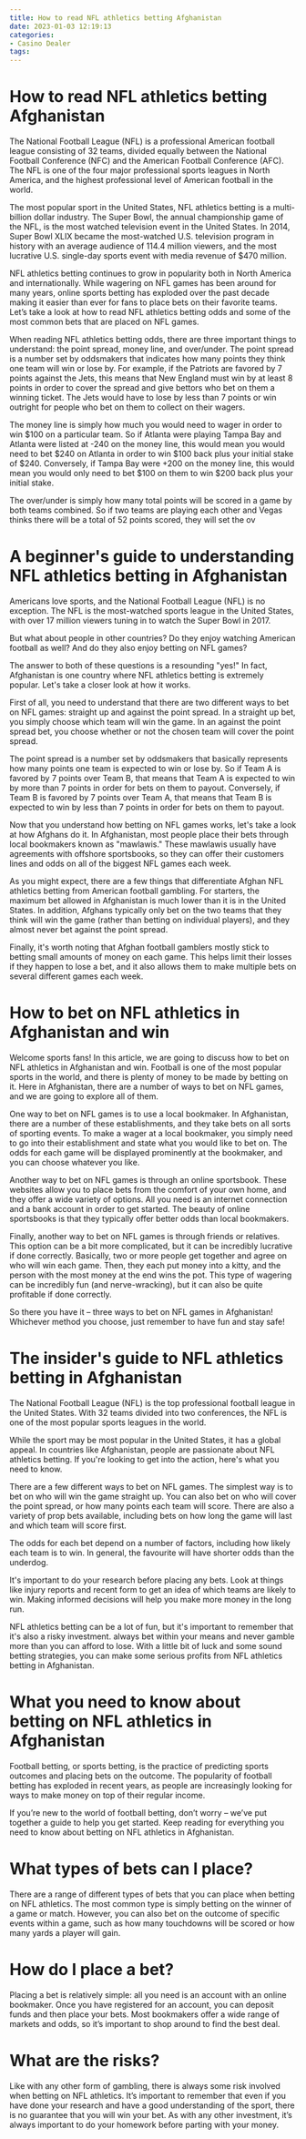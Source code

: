 ```yaml
---
title: How to read NFL athletics betting Afghanistan 
date: 2023-01-03 12:19:13
categories:
- Casino Dealer
tags:
---
```



#  How to read NFL athletics betting Afghanistan 

The National Football League (NFL) is a professional American football league consisting of 32 teams, divided equally between the National Football Conference (NFC) and the American Football Conference (AFC). The NFL is one of the four major professional sports leagues in North America, and the highest professional level of American football in the world.

The most popular sport in the United States, NFL athletics betting is a multi-billion dollar industry. The Super Bowl, the annual championship game of the NFL, is the most watched television event in the United States. In 2014, Super Bowl XLIX became the most-watched U.S. television program in history with an average audience of 114.4 million viewers, and the most lucrative U.S. single-day sports event with media revenue of $470 million.

NFL athletics betting continues to grow in popularity both in North America and internationally. While wagering on NFL games has been around for many years, online sports betting has exploded over the past decade making it easier than ever for fans to place bets on their favorite teams. Let’s take a look at how to read NFL athletics betting odds and some of the most common bets that are placed on NFL games.

When reading NFL athletics betting odds, there are three important things to understand: the point spread, money line, and over/under. The point spread is a number set by oddsmakers that indicates how many points they think one team will win or lose by. For example, if the Patriots are favored by 7 points against the Jets, this means that New England must win by at least 8 points in order to cover the spread and give bettors who bet on them a winning ticket. The Jets would have to lose by less than 7 points or win outright for people who bet on them to collect on their wagers.

The money line is simply how much you would need to wager in order to win $100 on a particular team. So if Atlanta were playing Tampa Bay and Atlanta were listed at -240 on the money line, this would mean you would need to bet $240 on Atlanta in order to win $100 back plus your initial stake of $240. Conversely, if Tampa Bay were +200 on the money line, this would mean you would only need to bet $100 on them to win $200 back plus your initial stake.

The over/under is simply how many total points will be scored in a game by both teams combined. So if two teams are playing each other and Vegas thinks there will be a total of 52 points scored, they will set the ov

#  A beginner's guide to understanding NFL athletics betting in Afghanistan 

Americans love sports, and the National Football League (NFL) is no exception. The NFL is the most-watched sports league in the United States, with over 17 million viewers tuning in to watch the Super Bowl in 2017.

But what about people in other countries? Do they enjoy watching American football as well? And do they also enjoy betting on NFL games?

The answer to both of these questions is a resounding "yes!" In fact, Afghanistan is one country where NFL athletics betting is extremely popular. Let's take a closer look at how it works.

First of all, you need to understand that there are two different ways to bet on NFL games: straight up and against the point spread. In a straight up bet, you simply choose which team will win the game. In an against the point spread bet, you choose whether or not the chosen team will cover the point spread.

The point spread is a number set by oddsmakers that basically represents how many points one team is expected to win or lose by. So if Team A is favored by 7 points over Team B, that means that Team A is expected to win by more than 7 points in order for bets on them to payout. Conversely, if Team B is favored by 7 points over Team A, that means that Team B is expected to win by less than 7 points in order for bets on them to payout.

Now that you understand how betting on NFL games works, let's take a look at how Afghans do it. In Afghanistan, most people place their bets through local bookmakers known as "mawlawis." These mawlawis usually have agreements with offshore sportsbooks, so they can offer their customers lines and odds on all of the biggest NFL games each week.

As you might expect, there are a few things that differentiate Afghan NFL athletics betting from American football gambling. For starters, the maximum bet allowed in Afghanistan is much lower than it is in the United States. In addition, Afghans typically only bet on the two teams that they think will win the game (rather than betting on individual players), and they almost never bet against the point spread.

Finally, it's worth noting that Afghan football gamblers mostly stick to betting small amounts of money on each game. This helps limit their losses if they happen to lose a bet, and it also allows them to make multiple bets on several different games each week.

#  How to bet on NFL athletics in Afghanistan and win 

Welcome sports fans! In this article, we are going to discuss how to bet on NFL athletics in Afghanistan and win. Football is one of the most popular sports in the world, and there is plenty of money to be made by betting on it. Here in Afghanistan, there are a number of ways to bet on NFL games, and we are going to explore all of them.

One way to bet on NFL games is to use a local bookmaker. In Afghanistan, there are a number of these establishments, and they take bets on all sorts of sporting events. To make a wager at a local bookmaker, you simply need to go into their establishment and state what you would like to bet on. The odds for each game will be displayed prominently at the bookmaker, and you can choose whatever you like.

Another way to bet on NFL games is through an online sportsbook. These websites allow you to place bets from the comfort of your own home, and they offer a wide variety of options. All you need is an internet connection and a bank account in order to get started. The beauty of online sportsbooks is that they typically offer better odds than local bookmakers.

Finally, another way to bet on NFL games is through friends or relatives. This option can be a bit more complicated, but it can be incredibly lucrative if done correctly. Basically, two or more people get together and agree on who will win each game. Then, they each put money into a kitty, and the person with the most money at the end wins the pot. This type of wagering can be incredibly fun (and nerve-wracking), but it can also be quite profitable if done correctly.

So there you have it – three ways to bet on NFL games in Afghanistan! Whichever method you choose, just remember to have fun and stay safe!

#  The insider's guide to NFL athletics betting in Afghanistan 

The National Football League (NFL) is the top professional football league in the United States. With 32 teams divided into two conferences, the NFL is one of the most popular sports leagues in the world.

While the sport may be most popular in the United States, it has a global appeal. In countries like Afghanistan, people are passionate about NFL athletics betting. If you're looking to get into the action, here's what you need to know.

There are a few different ways to bet on NFL games. The simplest way is to bet on who will win the game straight up. You can also bet on who will cover the point spread, or how many points each team will score. There are also a variety of prop bets available, including bets on how long the game will last and which team will score first.

The odds for each bet depend on a number of factors, including how likely each team is to win. In general, the favourite will have shorter odds than the underdog.

It's important to do your research before placing any bets. Look at things like injury reports and recent form to get an idea of which teams are likely to win. Making informed decisions will help you make more money in the long run.

NFL athletics betting can be a lot of fun, but it's important to remember that it's also a risky investment. always bet within your means and never gamble more than you can afford to lose. With a little bit of luck and some sound betting strategies, you can make some serious profits from NFL athletics betting in Afghanistan.

#  What you need to know about betting on NFL athletics in Afghanistan

Football betting, or sports betting, is the practice of predicting sports outcomes and placing bets on the outcome. The popularity of football betting has exploded in recent years, as people are increasingly looking for ways to make money on top of their regular income.

If you’re new to the world of football betting, don’t worry – we’ve put together a guide to help you get started. Keep reading for everything you need to know about betting on NFL athletics in Afghanistan.

# What types of bets can I place?

There are a range of different types of bets that you can place when betting on NFL athletics. The most common type is simply betting on the winner of a game or match. However, you can also bet on the outcome of specific events within a game, such as how many touchdowns will be scored or how many yards a player will gain.

# How do I place a bet?

Placing a bet is relatively simple: all you need is an account with an online bookmaker. Once you have registered for an account, you can deposit funds and then place your bets. Most bookmakers offer a wide range of markets and odds, so it’s important to shop around to find the best deal.

# What are the risks?

Like with any other form of gambling, there is always some risk involved when betting on NFL athletics. It’s important to remember that even if you have done your research and have a good understanding of the sport, there is no guarantee that you will win your bet. As with any other investment, it’s always important to do your homework before parting with your money.
